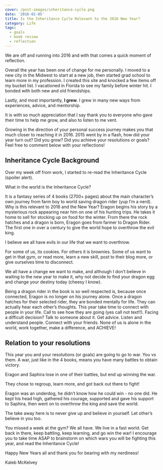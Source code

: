 ```yaml
---
cover: /post-images/inheritance-cycle.png
date: '2016-01-05'
title: Is the Inheritance Cycle Relevant to the 2016 New Year?
category: Life
tags:
  - goals
  - book review
  - reflection
---
```

We are off and running into 2016 and with that comes a quick moment of reflection.

Overall the year has been one of change for me personally. I moved to a new city in the Midwest to start at a new job, then started grad school to learn more in my profession. I created this site and knocked a few items off my bucket list. I vacationed in Florida to see my family before winter hit. I bonded with both new and old friendships.

Lastly, and most importantly, __I grew__. I grew in many new ways from experiences, advice, and mentorship.

It is with so much appreciation that I say thank you to everyone who gave their time to help me grow, and also to listen to me vent.

Growing in the direction of your personal success journey makes you that much closer to reaching it in 2016. 2015 went by in a flash, how did your year turn out? Did you grow? Did you achieve your resolutions or goals? Feel free to comment below with your reflections!

## Inheritance Cycle Background

Over my week off from work, I started to re-read the Inheritance Cycle (spoiler alert).

What in the world is the Inheritance Cycle?

It is a fantasy series of 4 books (2700+ pages) about the main character’s own journey from farm boy to world saving dragon rider (yup I’m a nerd). Why is this relevant to 2016 and the New Year? Eragon begins his story by a mysterious rock appearing near him on one of his hunting trips. He takes it home to sell for stocking up on food for the winter. From there the rock hatches and a dragon is born, Eragon goes from farmer to Dragon Rider. The first one in over a century to give the world hope to overthrow the evil king.

I believe we all have evils in our life that we want to overthrow.

For some of us, its cookies. For others it is brownies. Some of us want to get in that gym, or read more, learn a new skill, post to their blog more, or give ourselves time to disconnect.

We all have a change we want to make, and although I don’t believe in waiting to the new year to make it, why not decide to find your dragon egg and change your destiny today (cheesy I know).

Being a dragon rider in the book is so well respected is, because once connected, Eragon is no longer on his journey alone. Once a dragon hatches for their selected rider, they are bonded mentally for life. They can actually hear each other’s thoughts. This year take time to connect with people in your life. Call to see how they are going (yes call not text!!). Facing a difficult decision? Talk to someone about it. Get advice. Listen and understand people. Connect with your friends. None of us is alone in the world, work together, make a difference, and ACHIEVE!

## Relation to your resolutions

This year you and your resolutions (or goals) are going to go to war. You vs them. A war, just like in the 4 books, means you have many battles to obtain victory.

Eragon and Saphira lose in one of their battles, but end up winning the war.

They chose to regroup, learn more, and got back out there to fight!

Eragon was an underdog, he didn’t know how he could win - no one did. He kept his head high, gathered his courage, supported and gave his support to Saphira, then went on to overthrow the king and save the world.

The take away here is to never give up and believe in yourself. Let other’s believe in you too.

You missed a week at the gym? We all have. We live in a fast world. Get back in there, keep battling, keep learning, and go win the war! I encourage you to take time ASAP to brainstorm on which wars you will be fighting this year, and read the Inheritance Cycle!

Happy New Years all and thank you for bearing with my nerdiness!

Kaleb McKelvey
